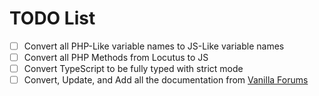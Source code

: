 # TODO List

- [ ] Convert all PHP-Like variable names to JS-Like variable names
- [ ] Convert all PHP Methods from Locutus to JS
- [ ] Convert TypeScript to be fully typed with strict mode
- [ ] Convert, Update, and Add all the documentation from [Vanilla Forums](https://github.com/vanilla/nbbc/tree/master/doc)
